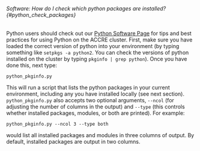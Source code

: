 ###### Software: How do I check which python packages are installed? {#python_check_packages}

Python users should check out our [Python
Software Page](http://www.accre.vanderbilt.edu/?page_id=2702) for tips
and best practices for using Python on the ACCRE cluster. First, make
sure you have loaded the correct version of python into your environment
(by typing something like `setpkgs -a python2`. You can check the
versions of python installed on the cluster by typing `pkginfo | grep
python`). Once you have done this, next type: 

```{.outline}
python_pkginfo.py
```

This will run a script that lists the python packages in your current
environment, including any you have installed locally (see next
section). `python_pkginfo.py` also accepts two optional arguments, `--ncol`
(for adjusting the number of columns in the output) and `--type` (this
controls whether installed packages, modules, or both are printed). For
example: 

```{.outline}
python_pkginfo.py --ncol 3 --type both 
```

would list all
installed packages and modules in three columns of output. By default,
installed packages are output in two columns. 
